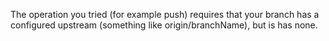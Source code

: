 The operation you tried (for example push) requires that your branch has a configured upstream (something like origin/branchName), but is has none.